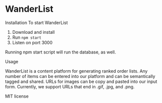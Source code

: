 # WanderList

Installation
To start WanderList
1. Download and install
2. Run `npm start` 
3. Listen on port 3000


Running npm start script will run the database, as well. 

Usage

WanderList is a content platform for generating ranked order lists. Any number of items can be entered into our platform and can be semantically tagged and shared. URLs for images can be copy and pasted into our input form. Currently, we support URLs that end in .gif, .jpg, and .png. 


MIT license